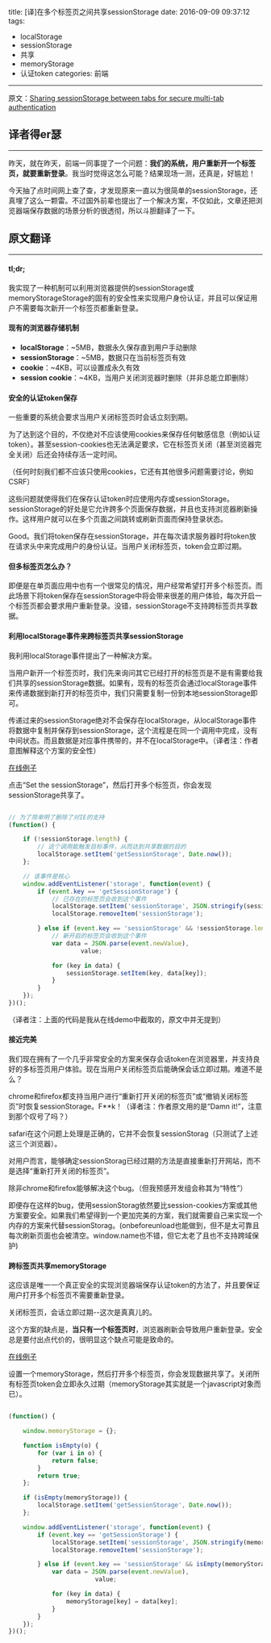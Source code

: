 title: [译]在多个标签页之间共享sessionStorage
date: 2016-09-09 09:37:12
tags:
- localStorage
- sessionStorage
- 共享
- memoryStorage
- 认证token
categories: 前端
---

原文：[Sharing sessionStorage between tabs for secure multi-tab authentication](https://blog.guya.net/2015/06/12/sharing-sessionstorage-between-tabs-for-secure-multi-tab-authentication/)

## 译者得er瑟
---

昨天，就在昨天，前端一同事提了一个问题：**我们的系统，用户重新开一个标签页，就要重新登录**。我当时觉得这怎么可能？结果现场一测，还真是，好尴尬！

今天抽了点时间网上查了查，才发现原来一直以为很简单的sessionStorage，还真埋了这么一颗雷。不过国外前辈也提出了一个解决方案，不仅如此，文章还把浏览器端保存数据的场景分析的很透彻，所以斗胆翻译了一下。

## 原文翻译
---

#### tl;dr;

我实现了一种机制可以利用浏览器提供的sessionStorage或memoryStorageStorage的固有的安全性来实现用户身份认证，并且可以保证用户不需要每次新开一个标签页都重新登录。

#### 现有的浏览器存储机制

- **localStorage**：~5MB，数据永久保存直到用户手动删除
- **sessionStorage**：~5MB，数据只在当前标签页有效
- **cookie**：~4KB，可以设置成永久有效
- **session cookie**：~4KB，当用户关闭浏览器时删除（并非总能立即删除）

#### 安全的认证token保存

一些重要的系统会要求当用户关闭标签页时会话立刻到期。

为了达到这个目的，不仅绝对不应该使用cookies来保存任何敏感信息（例如认证token）。甚至session-cookies也无法满足要求，它在标签页关闭（甚至浏览器完全关闭）后还会持续存活一定时间。

（任何时刻我们都不应该只使用cookies，它还有其他很多问题需要讨论，例如CSRF）

这些问题就使得我们在保存认证token时应使用内存或sessionStorage。sessionStorage的好处是它允许跨多个页面保存数据，并且也支持浏览器刷新操作。这样用户就可以在多个页面之间跳转或刷新页面而保持登录状态。

Good。我们将token保存在sessionStorage，并在每次请求服务器时将token放在请求头中来完成用户的身份认证。当用户关闭标签页，token会立即过期。

#### 但多标签页怎么办？

即便是在单页面应用中也有一个很常见的情况，用户经常希望打开多个标签页。而此场景下将token保存在sessionStorage中将会带来很差的用户体验，每次开启一个标签页都会要求用户重新登录。没错，sessionStorage不支持跨标签页共享数据。

#### 利用localStorage事件来跨标签页共享sessionStorage

我利用localStorage事件提出了一种解决方案。

当用户新开一个标签页时，我们先来询问其它已经打开的标签页是不是有需要给我们共享的sessionStorage数据。如果有，现有的标签页会通过localStorage事件来传递数据到新打开的标签页中，我们只需要复制一份到本地sessionStorage即可。

传递过来的sessionStorage绝对不会保存在localStorage，从localStorage事件将数据中复制并保存到sessionStorage，这个流程是在同一个调用中完成，没有中间状态。而且数据是对应事件携带的，并不在localStorage中。（译者注：作者意图解释这个方案的安全性）

[在线例子](https://blog.guya.net/security/browser_session/sessionStorage.html)

点击“Set the sessionStorage”，然后打开多个标签页，你会发现sessionStorage共享了。

```javascript

// 为了简单明了删除了对IE的支持
(function() {

	if (!sessionStorage.length) {
		// 这个调用能触发目标事件，从而达到共享数据的目的
		localStorage.setItem('getSessionStorage', Date.now());
	};

	// 该事件是核心
	window.addEventListener('storage', function(event) {
		if (event.key == 'getSessionStorage') {
			// 已存在的标签页会收到这个事件
			localStorage.setItem('sessionStorage', JSON.stringify(sessionStorage));
			localStorage.removeItem('sessionStorage');

		} else if (event.key == 'sessionStorage' && !sessionStorage.length) {
			// 新开启的标签页会收到这个事件
			var data = JSON.parse(event.newValue),
					value;

			for (key in data) {
				sessionStorage.setItem(key, data[key]);
			}
		}
	});
})();

```
（译者注：上面的代码是我从在线demo中截取的，原文中并无提到）

#### 接近完美

我们现在拥有了一个几乎非常安全的方案来保存会话token在浏览器里，并支持良好的多标签页用户体验。现在当用户关闭标签页后能确保会话立即过期。难道不是么？

chrome和firefox都支持当用户进行“重新打开关闭的标签页”或“撤销关闭标签页”时恢复sessionStorage。F**k！（译者注：作者原文用的是“Damn it!”，注意到那个叹号了吗？）

safari在这个问题上处理是正确的，它并不会恢复sessionStorag（只测试了上述这三个浏览器）。

对用户而言，能够确定sessionStorag已经过期的方法是直接重新打开网站，而不是选择“重新打开关闭的标签页”。

除非chrome和firefox能够解决这个bug。（但我预感开发组会称其为“特性”）

即便存在这样的bug，使用sessionStorag依然要比session-cookies方案或其他方案要安全。如果我们希望得到一个更加完美的方案，我们就需要自己来实现一个内存的方案来代替sessionStorag。(onbeforeunload也能做到，但不是太可靠且每次刷新页面也会被清空。window.name也不错，但它太老了且也不支持跨域保护)

#### 跨标签页共享memoryStorage

这应该是唯一一个真正安全的实现浏览器端保存认证token的方法了，并且要保证用户打开多个标签页不需要重新登录。

关闭标签页，会话立即过期--这次是真真儿的。

这个方案的缺点是，**当只有一个标签页时**，浏览器刷新会导致用户重新登录。安全总是要付出点代价的，很明显这个缺点可能是致命的。

[在线例子](https://blog.guya.net/security/browser_session/memoryStorage.html)

设置一个memoryStorage，然后打开多个标签页，你会发现数据共享了。关闭所有标签页token会立即永久过期（memoryStorage其实就是一个javascript对象而已）。


```javascript

(function() {

	window.memoryStorage = {};

	function isEmpty(o) {
		for (var i in o) {
	  		return false;
	 	}
	 	return true;
	};

	if (isEmpty(memoryStorage)) {
		localStorage.setItem('getSessionStorage', Date.now());
	};

	window.addEventListener('storage', function(event) {
		if (event.key == 'getSessionStorage') {
			localStorage.setItem('sessionStorage', JSON.stringify(memoryStorage));
			localStorage.removeItem('sessionStorage');

		} else if (event.key == 'sessionStorage' && isEmpty(memoryStorage)) {
			var data = JSON.parse(event.newValue),
						value;

			for (key in data) {
				memoryStorage[key] = data[key];
			}
		}
	});
})();

```
